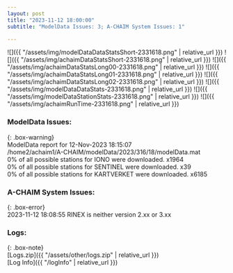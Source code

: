 ```yaml
---
layout: post
title: "2023-11-12 18:00:00"
subtitle: "ModelData Issues: 3; A-CHAIM System Issues: 1"

---
```


![]({{ "/assets/img/modelDataDataStatsShort-2331618.png" | relative_url }})
![]({{ "/assets/img/achaimDataStatsShort-2331618.png" | relative_url }})
![]({{ "/assets/img/achaimDataStatsLong00-2331618.png" | relative_url }})
![]({{ "/assets/img/achaimDataStatsLong01-2331618.png" | relative_url }})
![]({{ "/assets/img/achaimDataStatsLong02-2331618.png" | relative_url }})
![]({{ "/assets/img/modelDataDataStats-2331618.png" | relative_url }})
![]({{ "/assets/img/modelDataStationStats-2331618.png" | relative_url }})
![]({{ "/assets/img/achaimRunTime-2331618.png" | relative_url }})


### ModelData Issues:  
  
{: .box-warning}  
 ModelData report for 12-Nov-2023 18:15:07   
 /home2/achaim1/A-CHAIM/modelData/2023/316/18/modelData.mat   
 0% of all possible stations for IONO were downloaded. x1964   
 0% of all possible stations for SENTINEL were downloaded. x39   
 0% of all possible stations for KARTVERKET were downloaded. x6185   
  
### A-CHAIM System Issues:  
  
{: .box-error}  
2023-11-12 18:08:55 RINEX is neither version 2.xx or 3.xx  

### Logs:  
  
{: .box-note}  
[Logs.zip]({{ "/assets/other/logs.zip" | relative_url }})  
[Log Info]({{ "/logInfo" | relative_url }})  
